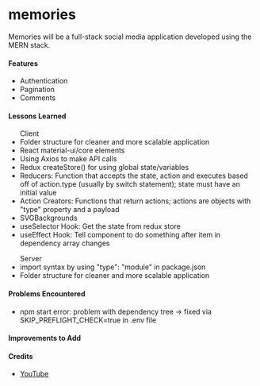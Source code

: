 # memories
Memories will be a full-stack social media application developed using the MERN stack.

<h4>Features</h4>
  <ul>
    <li>Authentication
    <li>Pagination
    <li>Comments
  </ul>

<h4>Lessons Learned</h4>
  <ul> Client
    <li>Folder structure for cleaner and more scalable application
    <li>React material-ui/core elements
    <li>Using Axios to make API calls
    <li>Redux createStore() for using global state/variables
    <li>Reducers: Function that accepts the state, action and executes based off of action.type (usually by switch statement); state must have an initial value
    <li>Action Creators: Functions that return actions; actions are objects with "type" property and a payload
    <li>SVGBackgrounds
    <li>useSelector Hook: Get the state from redux store
    <li>useEffect Hook: Tell component to do something after item in dependency array changes
  </ul>
  <ul> Server
    <li>import syntax by using "type": "module" in package.json
    <li>Folder structure for cleaner and more scalable application
  </ul>
  
<h4>Problems Encountered</h4>
  <ul>
    <li> npm start error: problem with dependency tree -> fixed via SKIP_PREFLIGHT_CHECK=true in .env file
  </ul>

<h4>Improvements to Add</h4>
  <ul>
  </ul>

<h4>Credits</h4>
  <ul>
    <li><a href="https://www.youtube.com/watch?v=VsUzmlZfYNg&t=828s">YouTube</a>
  </ul>
